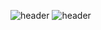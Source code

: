 ![header](https://capsule-render.vercel.app/api?type=waving?color=auto&text=[새싹x코딩온]%풀스텍%웹%개발자%과정)
![header](https://capsule-render.vercel.app/api?type=wave&color=auto&height=300&section=header&text=capsule%20render&fontSize=90)
